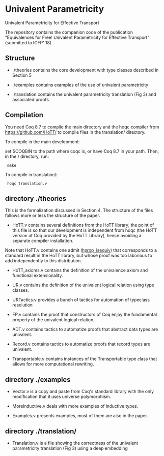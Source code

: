 # Univalent Parametricity 
Univalent Parametricity for Effective Transport

The repository contains the companion code of the publication
"Equivalences for Free!
Univalent Parametricity for Effective Transport" (submitted to ICFP' 18).

## Structure

- ./theories
  contains the core development with type classes described in Section 5

- ./examples
  contains examples of the use of univalent parametricity

- ./translation
   contains the univalent parametricity translation (Fig 3) and associated proofs 

## Compilation

You need Coq 8.7 to compile the main directory 
and the hoqc compiler from https://github.com/HoTT/ to compile
files in the translation/ directory. 

To compile in the main development:

   set $COQBIN to the path where coqc is, or have Coq 8.7 in your
   path. Then, in the / directory, run:

     make

To compile in translation/:

     hoqc translation.v

## directory ./theories

This is the formalization discussed in Section 4. 
The structure of the files follows more or less the structure of the paper.

* HoTT.v contains several definitions from the HoTT library; the point of this file is so that our development is independent from hoqc (the HoTT version of Coq provided by the HoTT Library), hence avoiding a separate compiler installation.

Note that HoTT.v contains one admit ([hprop_isequiv](https://github.com/CoqHott/univalent_parametricity/blob/master/theories/HoTT.v#L649-L650)) that corresponds to a standard result in the HoTT library, but whose proof was too laborious to add independently to this distribution.

* HoTT_axioms.v contains the definition of the univalence axiom and
  functional extensionality.

* UR.v contains the definition of the univalent logical relation using type classes.

* URTactics.v provides a bunch of tactics for automation of typeclass
resolution

* FP.v contains the proof that constructors of Coq enjoy the
fundamental property of the univalent logical relation.

* ADT.v contains tactics to automatize proofs that abstract data types are
univalent.

* Record.v contains tactics to automatize proofs that record types are
univalent.

* Transportable.v contains instances of the Transportable type class
  that allows for more computational rewriting.

## directory ./examples

* Vector.v is a copy and paste from Coq's standard library with the
  only modification that it uses universe polymorphism.

* MoreInductive.v deals with more examples of inductive types.

* Examples.v presents examples, most of them are also in the paper.


## directory ./translation/

* Translation.v is a file showing the correctness of the univalent parametricity translation (Fig 3) using a deep embedding
